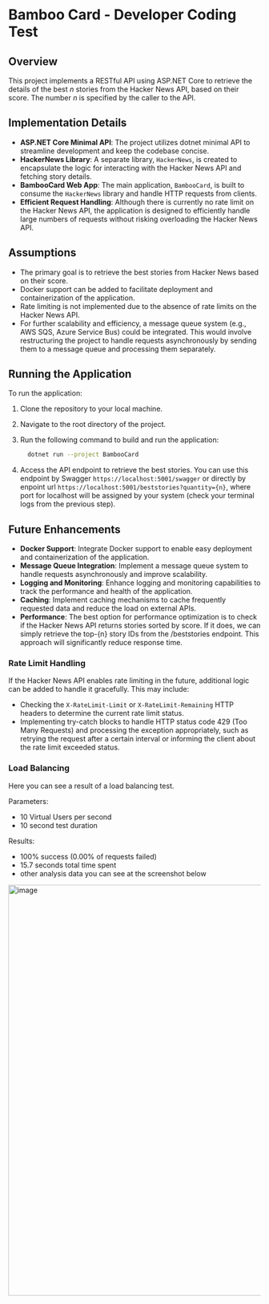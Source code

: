 # Bamboo Card - Developer Coding Test

## Overview

This project implements a RESTful API using ASP.NET Core to retrieve the details of the best *n* stories from the Hacker News API, based on their score. The number *n* is specified by the caller to the API.

## Implementation Details

- **ASP.NET Core Minimal API**: The project utilizes dotnet minimal API to streamline development and keep the codebase concise.
- **HackerNews Library**: A separate library, `HackerNews`, is created to encapsulate the logic for interacting with the Hacker News API and fetching story details.
- **BambooCard Web App**: The main application, `BambooCard`, is built to consume the `HackerNews` library and handle HTTP requests from clients.
- **Efficient Request Handling**: Although there is currently no rate limit on the Hacker News API, the application is designed to efficiently handle large numbers of requests without risking overloading the Hacker News API.

## Assumptions

- The primary goal is to retrieve the best stories from Hacker News based on their score.
- Docker support can be added to facilitate deployment and containerization of the application.
- Rate limiting is not implemented due to the absence of rate limits on the Hacker News API.
- For further scalability and efficiency, a message queue system (e.g., AWS SQS, Azure Service Bus) could be integrated. This would involve restructuring the project to handle requests asynchronously by sending them to a message queue and processing them separately.

## Running the Application

To run the application:

1. Clone the repository to your local machine.
2. Navigate to the root directory of the project.
3. Run the following command to build and run the application:

   ```bash
     dotnet run --project BambooCard
   ```

4. Access the API endpoint to retrieve the best stories. You can use this endpoint by Swagger `https://localhost:5001/swagger` or directly by enpoint url `https://localhost:5001/beststories?quantity={n}`, where port for localhost will be assigned by your system (check your terminal logs from the previous step).

## Future Enhancements

- **Docker Support**: Integrate Docker support to enable easy deployment and containerization of the application.
- **Message Queue Integration**: Implement a message queue system to handle requests asynchronously and improve scalability.
- **Logging and Monitoring**: Enhance logging and monitoring capabilities to track the performance and health of the application.
- **Caching**: Implement caching mechanisms to cache frequently requested data and reduce the load on external APIs.
- **Performance**: The best option for performance optimization is to check if the Hacker News API returns stories sorted by score. If it does, we can simply retrieve the top-{n} story IDs from the /beststories endpoint. This approach will significantly reduce response time.

### Rate Limit Handling

If the Hacker News API enables rate limiting in the future, additional logic can be added to handle it gracefully. This may include:
- Checking the `X-RateLimit-Limit` or `X-RateLimit-Remaining` HTTP headers to determine the current rate limit status.
- Implementing try-catch blocks to handle HTTP status code 429 (Too Many Requests) and processing the exception appropriately, such as retrying the request after a certain interval or informing the client about the rate limit exceeded status.

### Load Balancing

Here you can see a result of a load balancing test. 

Parameters:
- 10 Virtual Users per second
- 10 second test duration

Results:
- 100% success (0.00% of requests failed)
- 15.7 seconds total time spent
- other analysis data you can see at the screenshot below

<img width="819" alt="image" src="https://github.com/bizzare-bread/Bamboo-card-test/assets/26627866/b688ea40-91a4-4372-b5a7-802b3c57f9e1">

